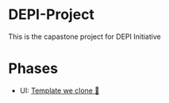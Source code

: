 # DEPI-Project
This is the capastone project for DEPI Initiative

# Phases
- UI: [Template we clone 🔗](https://ordainit.com/travello/index.html)

